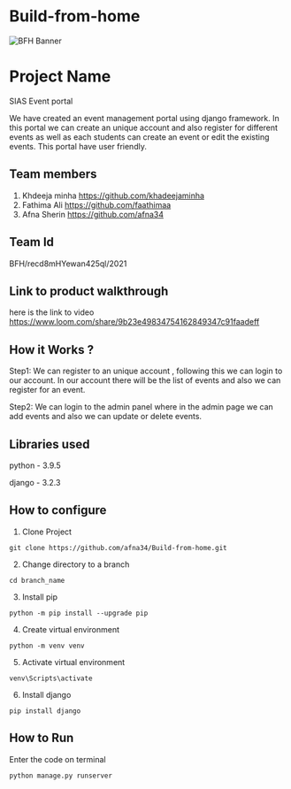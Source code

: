 # Build-from-home
![BFH Banner](https://trello-attachments.s3.amazonaws.com/542e9c6316504d5797afbfb9/542e9c6316504d5797afbfc1/39dee8d993841943b5723510ce663233/Frame_19.png)
# Project Name

SIAS Event portal

We have created an event management portal using django framework. In this portal we can create an unique account and also register for different events as well as each students can create an event or edit the existing events. This portal have user friendly.

## Team members
1. Khdeeja minha https://github.com/khadeejaminha
2. Fathima Ali https://github.com/faathimaa
3. Afna Sherin https://github.com/afna34
## Team Id

BFH/recd8mHYewan425ql/2021

## Link to product walkthrough
here is the link to video https://www.loom.com/share/9b23e49834754162849347c91faadeff
## How it Works ?
Step1:
We can register to an unique account , following this we can login to our account.
In our account there will be the list of events and also we can register for an event.

Step2:
We can login to the admin panel where in the admin page we can add events and also we can update or delete events.

## Libraries used

python - 3.9.5

django - 3.2.3

## How to configure

1. Clone Project
```
git clone https://github.com/afna34/Build-from-home.git
```
2. Change directory to a branch
```
cd branch_name
```
3. Install pip
```
python -m pip install --upgrade pip
```
4. Create virtual environment
```
python -m venv venv
```
5. Activate virtual environment
```
venv\Scripts\activate
```
6. Install django
```
pip install django
```

## How to Run
 Enter the code on terminal
```
python manage.py runserver
```
